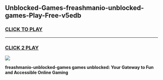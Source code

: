
## Unblocked-Games-freashmanio-unblocked-games-Play-Free-v5edb
<h3>
<a href="https://premium76.site?title=freashmanio-unblocked-games&ref=20A">CLICK TO PLAY</a></h3>
<hr>

<h3>
<a href="https://premium76.site?title=freashmanio-unblocked-games&ref=20A">CLICK 2 PLAY</a>
  
</h3>

<a href="https://premium76.site?title=freashmanio-unblocked-games&ref=20A"><img src="https://clearcache.store/games.png"></a>


**freashmanio-unblocked-games games unblocked: Your Gateway to Fun and Accessible Online Gaming**
